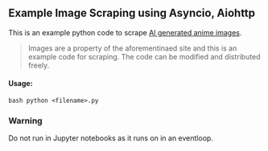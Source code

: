 ## Example Image Scraping using Asyncio, Aiohttp
This is an example python code to scrape [AI generated anime images](https://www.thiswaifudoesnotexist.net).
> Images are a property of the aforementinaed site and this is an example code for scraping.
> The code can be modified and distributed freely.

#### Usage:
`bash
python <filename>.py 
`

### Warning 
Do not run in Jupyter notebooks as it runs on in an eventloop.
